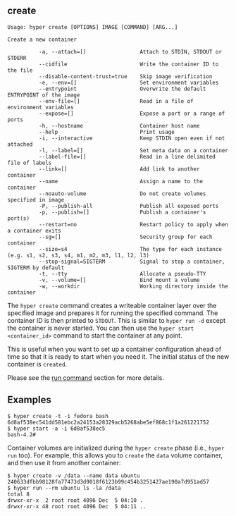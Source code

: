 ## create

    Usage: hyper create [OPTIONS] IMAGE [COMMAND] [ARG...]

    Create a new container

              -a, --attach=[]                 Attach to STDIN, STDOUT or STDERR
              --cidfile                       Write the container ID to the file
              --disable-content-trust=true    Skip image verification
              -e, --env=[]                    Set environment variables
              --entrypoint                    Overwrite the default ENTRYPOINT of the image
              --env-file=[]                   Read in a file of environment variables
              --expose=[]                     Expose a port or a range of ports
              -h, --hostname                  Container host name
              --help                          Print usage
              -i, --interactive               Keep STDIN open even if not attached
              -l, --label=[]                  Set meta data on a container
              --label-file=[]                 Read in a line delimited file of labels
              --link=[]                       Add link to another container
              --name                          Assign a name to the container
              --noauto-volume                 Do not create volumes specified in image
              -P, --publish-all               Publish all exposed ports
              -p, --publish=[]                Publish a container's port(s)
              --restart=no                    Restart policy to apply when a container exits
              --sg=[]                         Security group for each container
              --size=s4                       The type for each instance (e.g. s1, s2, s3, s4, m1, m2, m3, l1, l2, l3)
              --stop-signal=SIGTERM           Signal to stop a container, SIGTERM by default
              -t, --tty                       Allocate a pseudo-TTY
              -v, --volume=[]                 Bind mount a volume
              -w, --workdir                   Working directory inside the container

The `hyper create` command creates a writeable container layer over the
specified image and prepares it for running the specified command.  The
container ID is then printed to `STDOUT`.  This is similar to `hyper run -d`
except the container is never started.  You can then use the
`hyper start <container_id>` command to start the container at any point.

This is useful when you want to set up a container configuration ahead of time
so that it is ready to start when you need it. The initial status of the
new container is `created`.

Please see the [run command](./run.md) section for more details.

## Examples

    $ hyper create -t -i fedora bash
    6d8af538ec541dd581ebc2a24153a28329acb5268abe5ef868c1f1a261221752
    $ hyper start -a -i 6d8af538ec5
    bash-4.2#

Container volumes are initialized during the `hyper create` phase
(i.e., `hyper run` too). For example, this allows you to `create` the `data`
volume container, and then use it from another container:

    $ hyper create -v /data --name data ubuntu
    240633dfbb98128fa77473d3d9018f6123b99c454b3251427ae190a7d951ad57
    $ hyper run --rm ubuntu ls -la /data
    total 8
    drwxr-xr-x  2 root root 4096 Dec  5 04:10 .
    drwxr-xr-x 48 root root 4096 Dec  5 04:11 ..

